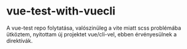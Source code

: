 # vue-test-with-vuecli

A vue-test repo folytatása, valószinüleg a vite miatt scss problémába ütköztem, nyitottam új projektet vue/cli-vel, ebben érvényesülnek a direktívák.
